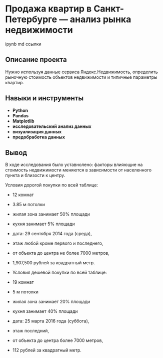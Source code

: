 # Продажа квартир в Санкт-Петербурге — анализ рынка недвижимости
ipynb md ссылки
## Описание проекта
Нужно используя данные сервиса Яндекс.Недвижимость, определить рыночную стоимость объектов недвижимости и типичные параметры квартир.
## Навыки и инструменты
- **Python**
- **Pandas**
- **Matplotlib**
- **исследовательский анализ данных**
- **визуализация данных**
- **предобработка данных**

## Вывод
В ходе исследования было уставнолено: факторы влияющие на стоимость недвижимости меняются в зависимости от населенного пункта и близости к центру.

Условия дорогой покупки по всей таблице:

- 12 комнат
- 3.85 м потолки
- жилая зона занимает 50% площади
- кухня занимает 5% площади
- дата: 29 сентября 2014 года (среда),
- этаж любой кроме первого и последнего,
- от объекта до центра не более 7000 метров,
- 1,907,500 рублей за квадратный метр.
- Условия дешевой покупки по всей таблице:

- 19 комнат
- 5 м потолки
- жилая зона занимает 20% площади
- кухня занимает 40% площади
- дата: 25 марта 2016 года (суббота),
- этаж последний,
- от объекта до центра более 7000 метров,
- 112 рублей за квадратный метр.
